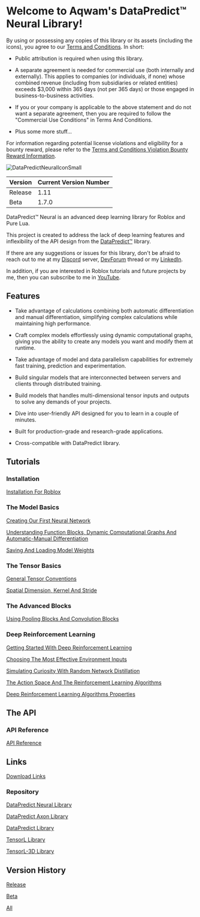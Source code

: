 # Welcome to Aqwam's DataPredict™ Neural Library!

By using or possessing any copies of this library or its assets (including the icons), you agree to our [Terms and Conditions](TermsAndConditions.md). In short:

* Public attribution is required when using this library.

* A separate agreement is needed for commercial use (both internally and externally). This applies to companies (or individuals, if none) whose combined revenue (including from subsidiaries or related entities) exceeds $3,000 within 365 days (not per 365 days) or those engaged in business-to-business activities.

* If you or your company is applicable to the above statement and do not want a separate agreement, then you are required to follow the "Commercial Use Conditions" in Terms And Conditions.

* Plus some more stuff...

For information regarding potential license violations and eligibility for a bounty reward, please refer to the [Terms and Conditions Violation Bounty Reward Information](TermsAndConditionsViolationBountyRewardInformation.md).

![DataPredictNeuralIconSmall](https://github.com/AqwamCreates/DataPredict-Neural/assets/67371914/cf4e61af-a7b6-4ba6-98cf-656a245e9960)

| Version | Current Version Number |
|---------|------------------------|
| Release | 1.11                   |
| Beta    | 1.7.0                  |

DataPredict™ Neural is an advanced deep learning library for Roblox and Pure Lua.

This project is created to address the lack of deep learning features and inflexibility of the API design from the [DataPredict™](https://aqwamcreates.github.io/DataPredict/) library.

If there are any suggestions or issues for this library, don't be afraid to reach out to me at my [Discord](https://discord.gg/BAZsynkede) server, [DevForum](https://devforum.roblox.com/t/datapredict-neural-version-beta-zero-pytorch-like-deep-learning-library-meets-roblox/3010845) thread or my [LinkedIn](https://www.linkedin.com/in/aqwam-harish-aiman/).

In addition, if you are interested in Roblox tutorials and future projects by me, then you can subscribe to me in [YouTube](https://www.youtube.com/channel/UCUrwoxv5dufEmbGsxyEUPZw).

## Features

* Take advantage of calculations combining both automatic differentiation and manual differentiation, simplifying complex calculations while maintaining high performance.

* Craft complex models effortlessly using dynamic computational graphs, giving you the ability to create any models you want and modify them at runtime.

* Take advantage of model and data parallelism capabilities for extremely fast training, prediction and experimentation.

* Build singular models that are interconnected between servers and clients through distributed training.

* Build models that handles multi-dimensional tensor inputs and outputs to solve any demands of your projects.

* Dive into user-friendly API designed for you to learn in a couple of minutes.

* Built for production-grade and research-grade applications.

* Cross-compatible with DataPredict library.

## Tutorials

### Installation

[Installation For Roblox](Tutorials/InstallationForRoblox.md)

### The Model Basics

[Creating Our First Neural Network](Tutorials/CreatingOurFirstNeuralNetwork.md)

[Understanding Function Blocks, Dynamic Computational Graphs And Automatic-Manual Differentiation](Tutorials/UnderstandingFunctionBlocksDynamicComputationalGraphsAndAutomaticManualDifferentiation.md)

[Saving And Loading Model Weights](Tutorials/SavingAndLoadingModelWeights.md)

### The Tensor Basics

[General Tensor Conventions](Tutorials/GeneralTensorConventions.md)

[Spatial Dimension, Kernel And Stride](Tutorials/SpatialDimensionKernelAndStride.md)

### The Advanced Blocks

[Using Pooling Blocks And Convolution Blocks](Tutorials/UsingPoolingBlocksAndConvolutionBlocks.md)

### Deep Reinforcement Learning

[Getting Started With Deep Reinforcement Learning](Tutorials/GettingStartedWithDeepReinforcementLearning.md)

[Choosing The Most Effective Environment Inputs](Tutorials/ChoosingTheMostEffectiveEnvironmentInputs.md)

[Simulating Curiosity With Random Network Distillation](Tutorials/SimulatingCuriosityWithRandomNetworkDistillation.md)

[The Action Space And The Reinforcement Learning Algorithms](Tutorials/TheActionSpaceAndTheReinforcementLearningAlgorithms.md)

[Deep Reinforcement Learning Algorithms Properties](Tutorials/DeepReinforcementLearningAlgorithmsProperties.md)

## The API

### API Reference

[API Reference](API.md)

## Links

[Download Links](DownloadLinks.md)

### Repository

[DataPredict Neural Library](https://github.com/AqwamCreates/DataPredict-Neural)

[DataPredict Axon Library](https://github.com/AqwamCreates/DataPredict-Axon)

[DataPredict Library](https://github.com/AqwamCreates/DataPredict)

[TensorL Library](https://github.com/AqwamCreates/TensorL)

[TensorL-3D Library](https://github.com/AqwamCreates/TensorL-3D)

## Version History

[Release](VersionHistory/ReleaseVersionHistory.md)

[Beta](VersionHistory/BetaVersionHistory.md)

[All](VersionHistory/AllVersionsHistory.md)
